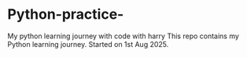 # Python-practice-
My python learning journey with code with harry 
This repo contains my Python learning journey. Started on 1st Aug 2025.